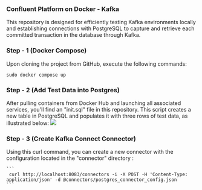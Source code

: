 ### Confluent Platform on Docker - Kafka

This repository is designed for efficiently testing Kafka environments locally and establishing connections with PostgreSQL to capture and retrieve each committed transaction in the database through Kafka.

### Step - 1 (Docker Compose)

Upon cloning the project from GitHub, execute the following commands:

``` sudo docker compose up ```


### Step - 2 (Add Test Data into Postgres)

After pulling containers from Docker Hub and launching all associated services, you'll find an "init.sql" file in this repository. This script creates a new table in PostgreSQL and populates it with three rows of test data, as illustrated below:
![](https://github.com/BahramJannesar/kafka-infra-docker-compose/blob/main/image/Postgres%20Table.png)

### Step - 3  (Create Kafka Connect Connector)

Using this curl command, you can create a new connector with the configuration located in the "connector" directory : 

````
```
 curl http://localhost:8083/connectors -i -X POST -H 'Content-Type: application/json' -d @connectors/postgres_connector_config.json
```
````
